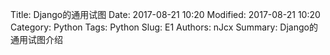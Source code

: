 Title: Django的通用试图
Date: 2017-08-21 10:20
Modified: 2017-08-21 10:20
Category: Python
Tags: Python
Slug: E1
Authors: nJcx
Summary: Django的通用试图介绍


